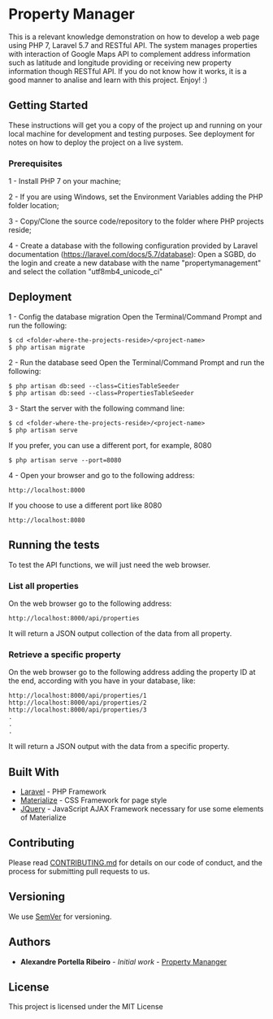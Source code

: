# Property Manager

This is a relevant knowledge demonstration on how to develop a web page using PHP 7, Laravel 5.7 and RESTful API. 
The system manages properties with interaction of Google Maps API to complement address information such as latitude and longitude providing or receiving new property information though RESTful API. 
If you do not know how it works, it is a good manner to analise and learn with this project. 
Enjoy! :)

## Getting Started

These instructions will get you a copy of the project up and running on your local machine for development and testing purposes. See deployment for notes on how to deploy the project on a live system.

### Prerequisites

1 - Install PHP 7 on your machine;

2 - If you are using Windows, set the Environment Variables adding the PHP folder location;

3 - Copy/Clone the source code/repository to the folder where PHP projects reside;

4 - Create a database with the following configuration provided by Laravel documentation (https://laravel.com/docs/5.7/database):
Open a SGBD, do the login and create a new database with the name "propertymanagement" and select the collation "utf8mb4_unicode_ci"

## Deployment

1 - Config the database migration
Open the Terminal/Command Prompt and run the following:
```
$ cd <folder-where-the-projects-reside>/<project-name>
$ php artisan migrate
```

2 - Run the database seed
Open the Terminal/Command Prompt and run the following:
```
$ php artisan db:seed --class=CitiesTableSeeder
$ php artisan db:seed --class=PropertiesTableSeeder
```

3 - Start the server with the following command line:
```
$ cd <folder-where-the-projects-reside>/<project-name>
$ php artisan serve
```
If you prefer, you can use a different port, for example, 8080
```
$ php artisan serve --port=8080
```

4 - Open your browser and go to the following address:
```
http://localhost:8000
```
If you choose to use a different port like 8080
```
http://localhost:8080
```

## Running the tests

To test the API functions, we will just need the web browser.

### List all properties

On the web browser go to the following address:
```
http://localhost:8000/api/properties
```
It will return a JSON output collection of the data from all property.

### Retrieve a specific property

On the web browser go to the following address adding the property ID at the end, according with you have in your database, like:
```
http://localhost:8000/api/properties/1
http://localhost:8000/api/properties/2
http://localhost:8000/api/properties/3
.
.
.
```
It will return a JSON output with the data from a specific property.

## Built With

* [Laravel](https://laravel.com/docs/5.7/) - PHP Framework
* [Materialize](http://archives.materializecss.com/0.100.2/) - CSS Framework for page style
* [JQuery](https://jquery.com/) - JavaScript AJAX Framework necessary for use some elements of Materialize

## Contributing

Please read [CONTRIBUTING.md](https://gist.github.com/alexandrepro/d81e1f64e82107b7c67cce88e6cf6c6a) for details on our code of conduct, and the process for submitting pull requests to us.

## Versioning

We use [SemVer](http://semver.org/) for versioning.

## Authors

* **Alexandre Portella Ribeiro** - *Initial work* - [Property Mananger](https://github.com/alexandrepro/property-mananger)

## License

This project is licensed under the MIT License
